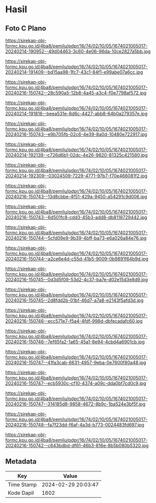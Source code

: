 # Hasil

## Foto C Plano

https://sirekap-obj-formc.kpu.go.id/4ba8/pemilu/pdpr/16/74/02/10/05/1674021005017-20240214-190952--49d04463-3c60-4e06-96da-10ce2827a5bb.jpg

https://sirekap-obj-formc.kpu.go.id/4ba8/pemilu/pdpr/16/74/02/10/05/1674021005017-20240214-191409--bd15aa98-1fc7-43c1-84f1-e99abe07a6cc.jpg

https://sirekap-obj-formc.kpu.go.id/4ba8/pemilu/pdpr/16/74/02/10/05/1674021005017-20240216-150742--28c590a5-12b8-4a45-a3c4-f0e7798af572.jpg

https://sirekap-obj-formc.kpu.go.id/4ba8/pemilu/pdpr/16/74/02/10/05/1674021005017-20240214-191816--beea531e-8d6c-4427-abb8-64b0a279357e.jpg

https://sirekap-obj-formc.kpu.go.id/4ba8/pemilu/pdpr/16/74/02/10/05/1674021005017-20240216-150743--e9b705fb-02c6-4e39-8a0d-10480e722917.jpg

https://sirekap-obj-formc.kpu.go.id/4ba8/pemilu/pdpr/16/74/02/10/05/1674021005017-20240214-192139--c726d6b1-02dc-4e26-9820-81325c421580.jpg

https://sirekap-obj-formc.kpu.go.id/4ba8/pemilu/pdpr/16/74/02/10/05/1674021005017-20240214-192309--03024509-7229-4771-97b7-f70e466081f2.jpg

https://sirekap-obj-formc.kpu.go.id/4ba8/pemilu/pdpr/16/74/02/10/05/1674021005017-20240216-150743--13d8cbbe-4f51-429a-9450-a54291c9d006.jpg

https://sirekap-obj-formc.kpu.go.id/4ba8/pemilu/pdpr/16/74/02/10/05/1674021005017-20240216-150743--6d501fc8-cdd3-45b3-add8-db8118729442.jpg

https://sirekap-obj-formc.kpu.go.id/4ba8/pemilu/pdpr/16/74/02/10/05/1674021005017-20240216-150744--5cfd09e9-9b39-4bff-ba73-e6a026a84e76.jpg

https://sirekap-obj-formc.kpu.go.id/4ba8/pemilu/pdpr/16/74/02/10/05/1674021005017-20240216-150744--a2ce6e4d-c55d-41b5-9009-0b9891f64b9d.jpg

https://sirekap-obj-formc.kpu.go.id/4ba8/pemilu/pdpr/16/74/02/10/05/1674021005017-20240216-150745--0d3d5f09-53d2-4c37-ba7e-d02e15d3e8d9.jpg

https://sirekap-obj-formc.kpu.go.id/4ba8/pemilu/pdpr/16/74/02/10/05/1674021005017-20240216-150745--2d8fdd2b-01bf-46d7-a7a8-e2143f5afd3d.jpg

https://sirekap-obj-formc.kpu.go.id/4ba8/pemilu/pdpr/16/74/02/10/05/1674021005017-20240216-150746--ecc571e7-f5a4-4fdf-998d-dbfecadafc60.jpg

https://sirekap-obj-formc.kpu.go.id/4ba8/pemilu/pdpr/16/74/02/10/05/1674021005017-20240216-150746--7ef65fa2-1a65-45a1-8e94-4cbd4a6901cb.jpg

https://sirekap-obj-formc.kpu.go.id/4ba8/pemilu/pdpr/16/74/02/10/05/1674021005017-20240216-150747--41fa3cab-6631-4957-9eba-0e7600f80a48.jpg

https://sirekap-obj-formc.kpu.go.id/4ba8/pemilu/pdpr/16/74/02/10/05/1674021005017-20240216-150747--ecb5930c-cf10-4374-a09c-dda0bf7cd0c9.jpg

https://sirekap-obj-formc.kpu.go.id/4ba8/pemilu/pdpr/16/74/02/10/05/1674021005017-20240216-150747--314185d8-9858-4672-8b9c-1ba524e3bf5f.jpg

https://sirekap-obj-formc.kpu.go.id/4ba8/pemilu/pdpr/16/74/02/10/05/1674021005017-20240216-150748--fa7f23dd-f6af-4a3d-b773-0024483fd697.jpg

https://sirekap-obj-formc.kpu.go.id/4ba8/pemilu/pdpr/16/74/02/10/05/1674021005017-20240216-150742--c643bdbd-df61-46b3-816e-8b5b080b5320.jpg


## Metadata

| Key        | Value               |
| ---------- | ------------------- |
| Time Stamp | 2024-02-29 20:03:47 |
| Kode Dapil | 1602                |



